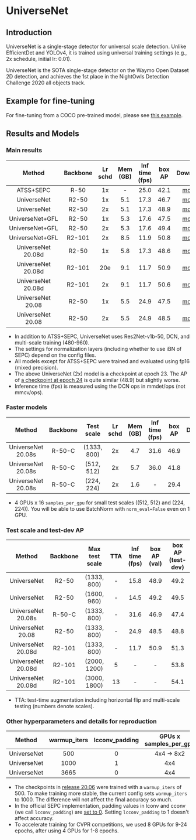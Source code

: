 # UniverseNet


## Introduction

UniverseNet is a single-stage detector for universal scale detection. Unlike EfficientDet and YOLOv4, it is trained using universal training settings (e.g., 2x schedule, initial lr: 0.01).

UniverseNet is the SOTA single-stage detector on the Waymo Open Dataset 2D detection, and achieves the 1st place in the NightOwls Detection Challenge 2020 all objects track.


## Example for fine-tuning

For fine-tuning from a COCO pre-trained model, please see [this example](universenet50_2008_fp16_4x2_mstrain_480_960_1x_smallbatch_finetuning_example.py).


## Results and Models

### Main results

|       Method       | Backbone | Lr schd | Mem (GB) | Inf time (fps) | box AP |                                                                            Download                                                                            |
| :----------------: | :------: | :-----: | :------: | :------------: | :----: | :------------------------------------------------------------------------------------------------------------------------------------------------------------: |
|     ATSS+SEPC      |   R-50   |   1x    |    -     |      25.0      |  42.1  |            [model](https://github.com/shinya7y/UniverseNet/releases/download/20.06/atss_r50_fpn_sepc_noibn_1x_coco_20200518_epoch_12-e1725b92.pth)             |
|    UniverseNet     |  R2-50   |   1x    |   5.1    |      17.3      |  46.7  |     [model](https://github.com/shinya7y/UniverseNet/releases/download/20.06/universenet50_fp16_4x4_mstrain_480_960_1x_coco_20200520_epoch_12-838b7baa.pth)     |
|    UniverseNet     |  R2-50   |   2x    |   5.1    |      17.3      |  48.9  |     [model](https://github.com/shinya7y/UniverseNet/releases/download/20.06/universenet50_fp16_8x2_mstrain_480_960_2x_coco_20200523_epoch_23-f9f426a3.pth)     |
|  UniverseNet+GFL   |  R2-50   |   1x    |   5.3    |      17.6      |  47.5  |   [model](https://github.com/shinya7y/UniverseNet/releases/download/20.07/universenet50_gfl_fp16_4x4_mstrain_480_960_1x_coco_20200708_epoch_12-68bb73b9.pth)   |
|  UniverseNet+GFL   |  R2-50   |   2x    |   5.3    |      17.6      |  49.4  |   [model](https://github.com/shinya7y/UniverseNet/releases/download/20.07/universenet50_gfl_fp16_4x4_mstrain_480_960_2x_coco_20200729_epoch_24-c9308e66.pth)   |
|  UniverseNet+GFL   |  R2-101  |   2x    |   8.5    |      11.9      |  50.8  |  [model](https://github.com/shinya7y/UniverseNet/releases/download/20.07/universenet101_gfl_fp16_4x4_mstrain_480_960_2x_coco_20200716_epoch_24-1b9a1241.pth)   |
| UniverseNet 20.08d |  R2-50   |   1x    |   5.8    |      17.3      |  48.6  |  [model](https://github.com/shinya7y/UniverseNet/releases/download/20.10/universenet50_2008d_fp16_4x4_mstrain_480_960_1x_coco_20201013_epoch_12-8d9334a9.pth)  |
| UniverseNet 20.08d |  R2-101  |   20e   |   9.1    |      11.7      |  50.9  | [model](https://github.com/shinya7y/UniverseNet/releases/download/20.10/universenet101_2008d_fp16_4x4_mstrain_480_960_20e_coco_20201023_epoch_20-3e0d236a.pth) |
| UniverseNet 20.08d |  R2-101  |   2x    |   9.1    |      11.7      |  50.6  | [model](https://github.com/shinya7y/UniverseNet/releases/download/20.10/universenet101_2008d_fp16_4x4_mstrain_480_960_2x_coco_20201013_epoch_24-1f70df0b.pth)  |
| UniverseNet 20.08  |  R2-50   |   1x    |   5.5    |      24.9      |  47.5  |  [model](https://github.com/shinya7y/UniverseNet/releases/download/20.08/universenet50_2008_fp16_4x4_mstrain_480_960_1x_coco_20200812_epoch_12-f522ede5.pth)   |
| UniverseNet 20.08  |  R2-50   |   2x    |   5.5    |      24.9      |  48.5  |  [model](https://github.com/shinya7y/UniverseNet/releases/download/20.08/universenet50_2008_fp16_4x4_mstrain_480_960_2x_coco_20200815_epoch_24-81356447.pth)   |

- In addition to ATSS+SEPC, UniverseNet uses Res2Net-v1b-50, DCN, and multi-scale training (480-960).
- The settings for normalization layers (including whether to use iBN of SEPC) depend on the config files.
- All models except for ATSS+SEPC were trained and evaluated using fp16 (mixed precision).
- The above UniverseNet (2x) model is a checkpoint at epoch 23. The AP of [a checkpoint at epoch 24](https://github.com/shinya7y/UniverseNet/releases/download/20.06/universenet50_fp16_8x2_mstrain_480_960_2x_coco_20200523_epoch_24-726c5c93.pth) is quite similar (48.9) but slightly worse.
- Inference time (fps) is measured using the DCN ops in mmdet/ops (not mmcv/ops).


### Faster models

|       Method       | Backbone | Test scale  | Lr schd | Mem (GB) | Inf time (fps) | box AP |                                                                              Download                                                                               |
| :----------------: | :------: | :---------: | :-----: | :------: | :------------: | :----: | :-----------------------------------------------------------------------------------------------------------------------------------------------------------------: |
| UniverseNet 20.08s |  R-50-C  | (1333, 800) |   2x    |   4.7    |      31.6      |  46.9  |    [model](https://github.com/shinya7y/UniverseNet/releases/download/20.12/universenet50_2008s_fp16_4x4_mstrain_480_960_2x_coco_20201106_epoch_24-3b6cad5b.pth)     |
| UniverseNet 20.08s |  R-50-C  | (512, 512)  |   2x    |   5.7    |      36.0      |  41.8  | [model](https://github.com/shinya7y/UniverseNet/releases/download/20.12/universenet50_2008s_fp16_4x16_mini_mstrain_320_640_2x_coco_20201110_epoch_24-d2655d05.pth)  |
| UniverseNet 20.08s |  R-50-C  | (224, 224)  |   2x    |   1.6    |       -        |  29.4  | [model](https://github.com/shinya7y/UniverseNet/releases/download/20.12/universenet50_2008s_fp16_4x16_micro_mstrain_128_256_2x_coco_20201111_epoch_24-2655e5d3.pth) |

- 4 GPUs x 16 `samples_per_gpu` for small test scales ((512, 512) and (224, 224)).
  You will be able to use BatchNorm with `norm_eval=False` even on 1 GPU.


### Test scale and test-dev AP

|       Method       | Backbone | Max test scale |  TTA  | Inf time (fps) | box AP (val) | box AP (test-dev) |
| :----------------: | :------: | :------------: | :---: | :------------: | :----------: | :---------------: |
|    UniverseNet     |  R2-50   |  (1333, 800)   |   -   |      15.8      |     48.9     |       49.2        |
|    UniverseNet     |  R2-50   |  (1600, 960)   |   -   |      14.5      |     49.2     |       49.5        |
| UniverseNet 20.08s |  R-50-C  |  (1333, 800)   |   -   |      31.6      |     46.9     |       47.4        |
| UniverseNet 20.08  |  R2-50   |  (1333, 800)   |   -   |      24.9      |     48.5     |       48.8        |
| UniverseNet 20.08d |  R2-101  |  (1333, 800)   |   -   |      11.7      |     50.9     |       51.3        |
| UniverseNet 20.08d |  R2-101  |  (2000, 1200)  |   5   |       -        |      -       |       53.8        |
| UniverseNet 20.08d |  R2-101  |  (3000, 1800)  |  13   |       -        |      -       |       54.1        |

- TTA: test-time augmentation including horizontal flip and multi-scale testing (numbers denote scales).


### Other hyperparameters and details for reproduction

|   Method    | warmup_iters | lcconv_padding | GPUs x samples_per_gpu | box AP |
| :---------: | :----------: | :------------: | :--------------------: | :----: |
| UniverseNet |     500      |       0        |       4x4 -> 8x2       |  48.9  |
| UniverseNet |     1000     |       1        |          4x4           |  48.9  |
| UniverseNet |     3665     |       0        |          4x4           |  48.8  |

- The checkpoints in [release 20.06](https://github.com/shinya7y/UniverseNet/releases/tag/20.06) were trained with a `warmup_iters` of 500.
  To make training more stable, the current config sets `warmup_iters` to 1000. The difference will not affect the final accuracy so much.
- In the official SEPC implementation, padding values in lconv and cconv (we call `lcconv_padding`) are [set to 0](https://github.com/jshilong/SEPC/issues/13).
  Setting `lcconv_padding` to 1 doesn't affect accuracy.
- To accelerate training for CVPR competitions, we used 8 GPUs for 9-24 epochs, after using 4 GPUs for 1-8 epochs.

